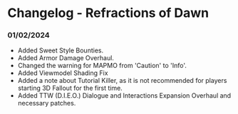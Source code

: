 # Changelog - Refractions of Dawn

### 01/02/2024

- Added Sweet Style Bounties.
- Added Armor Damage Overhaul.
- Changed the warning for MAPMO from 'Caution' to 'Info'.
- Added Viewmodel Shading Fix
- Added a note about Tutorial Killer, as it is not recommended for players starting 3D Fallout for the first time.
- Added TTW (D.I.E.O.) Dialogue and Interactions Expansion Overhaul and necessary patches.
